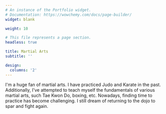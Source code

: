 ```yaml
---
# An instance of the Portfolio widget.
# Documentation: https://wowchemy.com/docs/page-builder/
widget: blank

weight: 10

# This file represents a page section.
headless: true

title: Martial Arts
subtitle: ''

design:
  columns: '2'
---
```


I'm a huge fan of martial arts. I have practiced Judo and Karate in the past. Additionally, I've attempted to teach myself the fundamentals of various martial arts, such Tae Kwon Do, boxing, etc. Nowadays, finding time to practice has become challenging. I still dream of returning to the dojo to spar and fight again.